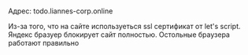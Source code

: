###
Адрес: todo.liannes-corp.online 

Из-за того, что на сайте используеться ssl сертификат от let's script. 
Яндекс бразуер блокирует сайт полностью. Остольные браузера работают правильно
###
